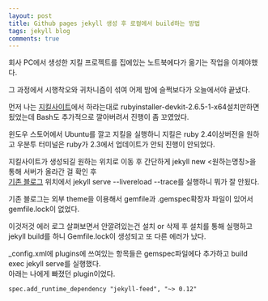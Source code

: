 ```yaml
---
layout: post
title: Github pages jekyll 생성 후 로컬에서 build하는 방법
tags: jekyll blog
comments: true
---
```


회사 PC에서 생성한 지킬 프로젝트를 집에있는 노트북에다가 옮기는 작업을 이제야했다.  

그 과정에서 시행착오와 귀차니즘이 섞여 어제 밤에 슬쩍보다가 오늘에서야 끝냈다.

먼저 나는 [지킬사이트](https://jekyllrb-ko.github.io/docs/windows/)에서 하라는대로 rubyinstaller-devkit-2.6.5-1-x64설치만하면 됬었는데 Bash도 추가적으로 깔아버려서 진행이 좀 꼬였었다.  

윈도우 스토어에서 Ubuntu를 깔고 지킬을 실행하니 지킬은 ruby 2.4이상버전을 원하고 우분투 터미널은 ruby가 2.3에서 업데이트가 안되 진행이 안되었다.  

지킬사이트가 생성되길 원하는 위치로 이동 후 간단하게 jekyll new <원하는명칭>을 통해 서버가 올라간 걸 확인 후  
[기존 블로그](https://get6.github.io/) 위치에서 jekyll serve --livereload --trace를 실행하니 뭐가 잘 안됬다.  

기존 블로그는 외부 theme을 이용해서 gemfile과 .gemspec확장자 파일이 있어서 gemfile.lock이 없었다.  

이것저것 에러 로그 살펴보면서 안깔려있는건 설치 or 삭제 후 설치를 통해 실행하고 jekyll build를 하니 Gemfile.lock이 생성되고 또 다른 에러가 났다.  

_config.xml에 plugins에 쓰여있는 항목들은 gemspec파일에다 추가하고 build exec jekyll serve를 실행했다.  
아래는 나에게 빠졌던 plugin이었다.
````
spec.add_runtime_dependency "jekyll-feed", "~> 0.12"
````